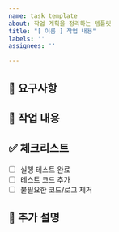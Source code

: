 ```yaml
---
name: task template
about: 작업 계획을 정리하는 템플릿
title: "[ 이름 ] 작업 내용"
labels: ''
assignees: ''

---
```

<!-- 제목 예시: [차수연] 계약 목록 페이지네이션 구현 -->

## 📄 요구사항
<!--- 기능에 대한 요구사항 설명을 작성해 주세요. -->

## 📝 작업 내용
<!--- 기능 추가와 관련된 상세 작업 내용을 작성해 주세요. -->

## ✅ 체크리스트

- [ ] 실행 테스트 완료
- [ ] 테스트 코드 추가
- [ ] 불필요한 코드/로그 제거

## 📍 추가 설명
